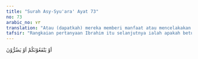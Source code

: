 ```yaml
---
title: "Surah Asy-Syu'ara' Ayat 73"
no: 73
arabic_no: ٧٣
translation: "Atau (dapatkah) mereka memberi manfaat atau mencelakakan kamu?”"
tafsir: "Rangkaian pertanyaan Ibrahim itu selanjutnya ialah apakah betul tuhan-tuhan yang mereka sembah itu dapat mendatangkan faedah dalam kehidupan. Bisakah ia memberi rezeki, makan, dan minum andaikata ia betul-betul tuhan yang mahakuasa? Sebaliknya bisa pulakah ia melepaskan kaum pemujanya dari bala dan musibah yang menimpa mereka?"
---
```

اَوْ يَنْفَعُوْنَكُمْ اَوْ يَضُرُّوْنَ  